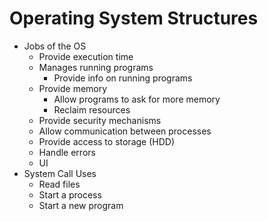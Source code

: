 # Operating System Structures
* Jobs of the OS
  * Provide execution time
  * Manages running programs
    * Provide info on running programs
  * Provide memory
    * Allow programs to ask for more memory
    * Reclaim resources
  * Provide security mechanisms
  * Allow communication between processes
  * Provide access to storage (HDD)
  * Handle errors
  * UI
* System Call Uses
  * Read files
  * Start a process
  * Start a new program

